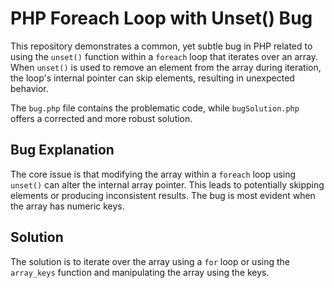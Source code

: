 # PHP Foreach Loop with Unset() Bug

This repository demonstrates a common, yet subtle bug in PHP related to using the `unset()` function within a `foreach` loop that iterates over an array.  When `unset()` is used to remove an element from the array during iteration, the loop's internal pointer can skip elements, resulting in unexpected behavior. 

The `bug.php` file contains the problematic code, while `bugSolution.php` offers a corrected and more robust solution.

## Bug Explanation
The core issue is that modifying the array within a `foreach` loop using `unset()` can alter the internal array pointer.  This leads to potentially skipping elements or producing inconsistent results.  The bug is most evident when the array has numeric keys.

## Solution
The solution is to iterate over the array using a `for` loop or using the `array_keys` function and manipulating the array using the keys.